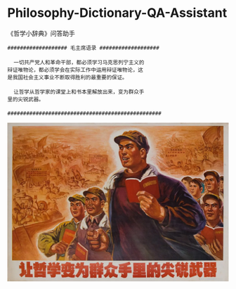 # Philosophy-Dictionary-QA-Assistant
《哲学小辞典》问答助手  

```
################### 毛主席语录 ###################

  一切共产党人和革命干部，都必须学习马克思列宁主义的
辩证唯物论，都必须学会在实际工作中运用辩证唯物论，这
是我国社会主义事业不断取得胜利的最重要的保证。

  让哲学从哲学家的课堂上和书本里解放出来，变为群众手
里的尖锐武器。

#################################################
```
![本地路径](让哲学变为群众手里的尖锐武器.jpg) 

